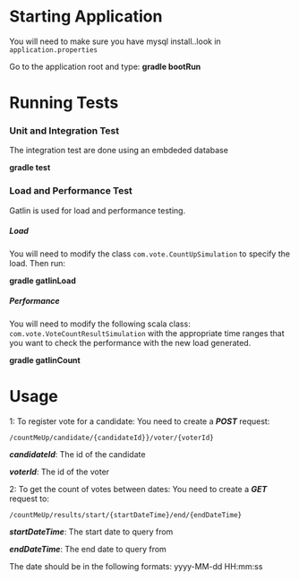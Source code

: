 # Starting Application #
You will need to make sure you have mysql install..look in ```application.properties```

Go to the application root and type: **gradle bootRun**

# Running Tests #

### Unit and Integration Test ###
The integration test are done using an embdeded database

**gradle test**

### Load and Performance Test ###
Gatlin is used for load and performance testing.

##### Load ####

You will need to modify the class ```com.vote.CountUpSimulation``` to specify
the load. Then run:

**gradle gatlinLoad**

##### Performance ####
You will need to modify the following scala class:
```com.vote.VoteCountResultSimulation``` with the appropriate time ranges
that you want to check the performance with the new load generated.

**gradle gatlinCount**


# Usage #

1: To register vote for a candidate: You need to create
a ***POST*** request:

```/countMeUp/candidate/{candidateId}}/voter/{voterId}```

***candidateId***: The id of the candidate

***voterId***: The id of the voter

2:
To get the count of votes between dates: You need to create
a ***GET*** request to:

```/countMeUp/results/start/{startDateTime}/end/{endDateTime}```

***startDateTime***: The start date to query from

***endDateTime***: The end date to query from

The date should be in the following formats:
yyyy-MM-dd HH:mm:ss